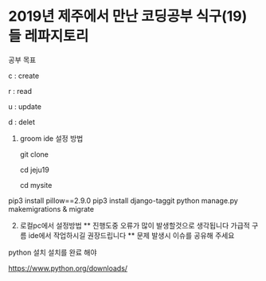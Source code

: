 # 2019년 제주에서 만난 코딩공부 식구(19)들 레파지토리



공부 목표 

c : create

r : read

u : update

d : delet


1. groom ide 설정 방법


    git clone 

    cd jeju19
    
    cd mysite

pip3 install pillow==2.9.0
pip3 install django-taggit
python manage.py makemigrations & migrate








2. 로컬pc에서 설정방법
** 진행도중 오류가 많이 발생할것으로 생각됩니다 가급적 구름 ide에서 작업하시길 권장드립니다 
** 문제 발생시 이슈를 공유해 주세요

python 설치
설치를 완료 해야

https://www.python.org/downloads/


